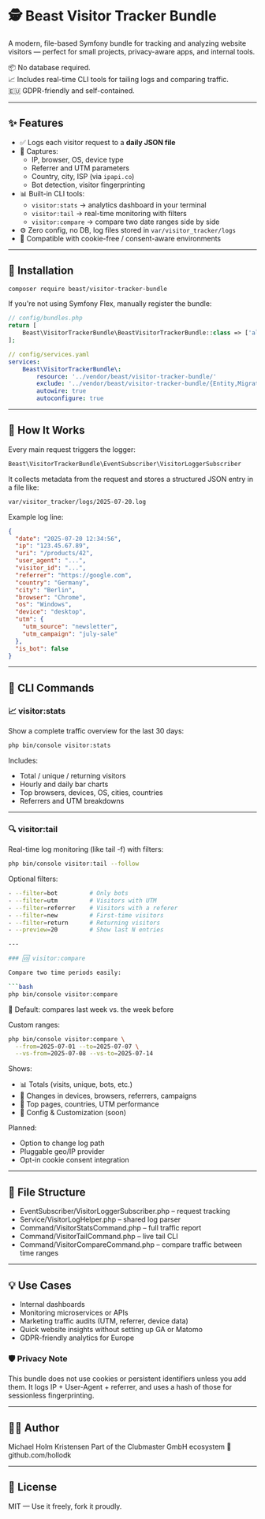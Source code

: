 # 🕵️ Beast Visitor Tracker Bundle

A modern, file-based Symfony bundle for tracking and analyzing website visitors — perfect for small projects, privacy-aware apps, and internal tools.

📦 No database required.  
📈 Includes real-time CLI tools for tailing logs and comparing traffic.  
🇪🇺 GDPR-friendly and self-contained.

---

## ✨ Features

- ✅ Logs each visitor request to a **daily JSON file**
- 📍 Captures:
  - IP, browser, OS, device type
  - Referrer and UTM parameters
  - Country, city, ISP (via `ipapi.co`)
  - Bot detection, visitor fingerprinting
- 📊 Built-in CLI tools:
  - `visitor:stats` → analytics dashboard in your terminal
  - `visitor:tail` → real-time monitoring with filters
  - `visitor:compare` → compare two date ranges side by side
- ⚙️ Zero config, no DB, log files stored in `var/visitor_tracker/logs`
- 🔐 Compatible with cookie-free / consent-aware environments

---

## 🚀 Installation

```bash
composer require beast/visitor-tracker-bundle
```

If you're not using Symfony Flex, manually register the bundle:

```php
// config/bundles.php
return [
    Beast\VisitorTrackerBundle\BeastVisitorTrackerBundle::class => ['all' => true],
];
```

```yaml
// config/services.yaml
services:
    Beast\VisitorTrackerBundle\:
        resource: '../vendor/beast/visitor-tracker-bundle/'
        exclude: '../vendor/beast/visitor-tracker-bundle/{Entity,Migrations,Tests}'
        autowire: true
        autoconfigure: true
```

---

## 🧠 How It Works

Every main request triggers the logger:

```php
Beast\VisitorTrackerBundle\EventSubscriber\VisitorLoggerSubscriber
```

It collects metadata from the request and stores a structured JSON entry in a file like:

```bash
var/visitor_tracker/logs/2025-07-20.log
```

Example log line:

```json
{
  "date": "2025-07-20 12:34:56",
  "ip": "123.45.67.89",
  "uri": "/products/42",
  "user_agent": "...",
  "visitor_id": "...",
  "referrer": "https://google.com",
  "country": "Germany",
  "city": "Berlin",
  "browser": "Chrome",
  "os": "Windows",
  "device": "desktop",
  "utm": {
    "utm_source": "newsletter",
    "utm_campaign": "july-sale"
  },
  "is_bot": false
}
```

---

## 🧪 CLI Commands

### 📈 visitor:stats

Show a complete traffic overview for the last 30 days:

```bash
php bin/console visitor:stats
```

Includes:

- Total / unique / returning visitors
- Hourly and daily bar charts
- Top browsers, devices, OS, cities, countries
- Referrers and UTM breakdowns

---

### 🔍 visitor:tail

Real-time log monitoring (like tail -f) with filters:

```bash
php bin/console visitor:tail --follow
```

Optional filters:

```bash
- --filter=bot         # Only bots
- --filter=utm         # Visitors with UTM
- --filter=referrer    # Visitors with a referer
- --filter=new         # First-time visitors
- --filter=return      # Returning visitors
- --preview=20         # Show last N entries

---

### 🆚 visitor:compare

Compare two time periods easily:

```bash
php bin/console visitor:compare
```

📅 Default: compares last week vs. the week before

Custom ranges:

```bash
php bin/console visitor:compare \
  --from=2025-07-01 --to=2025-07-07 \
  --vs-from=2025-07-08 --vs-to=2025-07-14
```

Shows:

- 📊 Totals (visits, unique, bots, etc.)
- 🔼 Changes in devices, browsers, referrers, campaigns
- 📄 Top pages, countries, UTM performance
- 🔧 Config & Customization (soon)

Planned:

- Option to change log path
- Pluggable geo/IP provider
- Opt-in cookie consent integration

---

## 📂 File Structure

- EventSubscriber/VisitorLoggerSubscriber.php – request tracking
- Service/VisitorLogHelper.php – shared log parser
- Command/VisitorStatsCommand.php – full traffic report
- Command/VisitorTailCommand.php – live tail CLI
- Command/VisitorCompareCommand.php – compare traffic between time ranges

---

## 💡 Use Cases

- Internal dashboards
- Monitoring microservices or APIs
- Marketing traffic audits (UTM, referrer, device data)
- Quick website insights without setting up GA or Matomo
- GDPR-friendly analytics for Europe

### 🛡️ Privacy Note

This bundle does not use cookies or persistent identifiers unless you add them. It logs IP + User-Agent + referrer, and uses a hash of those for sessionless fingerprinting.

---

## 🧑‍💻 Author

Michael Holm Kristensen
Part of the Clubmaster GmbH ecosystem
🔗 github.com/hollodk

---

## 📄 License

MIT — Use it freely, fork it proudly.
